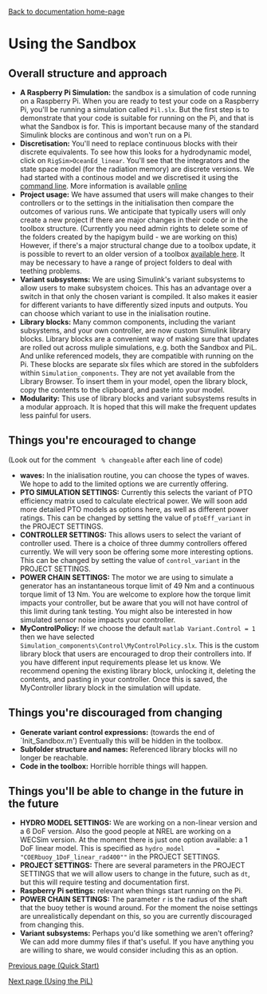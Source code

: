 [Back to documentation home-page](https://github.com/HAPiWEC/HAPiGYM_docs/blob/main/README.md)

# Using the Sandbox


## Overall structure and approach
- **A Raspberry Pi Simulation:** the sandbox is a simulation of code running on a Raspberry Pi. When you are ready to test your code on a Raspberry Pi, you'll be running a simulation called `Pil.slx`. But the first step is to demonstrate that your code is suitable for running on the Pi, and that is what the Sandbox is for. This is important because many of the standard Simulink blocks are continous and won't run on a Pi.
- **Discretisation:** You'll need to replace continuous blocks with their discrete equivalents. To see how this looks for a hydrodynamic model, click on `RigSim>OceanEd_linear`. You'll see that the integrators and the state space model (for the radiation memory) are discrete versions. We had started with a continous model and we discretised it using the [command line](https://uk.mathworks.com/help/simulink/slref/sldiscmdl.html). More information is available [online](https://uk.mathworks.com/help/control/ug/continuous-discrete-conversion-methods.html)       
- **Project usage:** We have assumed that users will make changes to their controllers or to the settings in the initialisation then compare the outcomes of various runs. We anticipate that typically users will only create a new project if there are major changes in their code or in the toolbox structure. (Currently you need admin rights to delete some of the folders created by the hapigym build - we are working on this) However, if there's a major structural change due to a toolbox update, it is possible to revert to an older version of a toolbox [available here](https://github.com/HAPiWEC/HAPiGYM_docs/tree/main/Toolbox_versions/Earlier%20versions). It may be necessary to have a range of project folders to deal with teething problems. 
- **Variant subsystems:** We are using Simulink's variant subsystems to allow users to make subsystem choices. This has an advantage over a switch in that only the chosen variant is compiled. It also makes it easier for different variants to have differently sized inputs and outputs. You can choose which variant to use in the inialisation routine.
- **Library blocks:** Many common components, including the variant subsystems, and your own controller, are now custom Simulink library blocks. Library blocks are a convenient way of making sure that updates are rolled out across muliple simulations, e.g. both the Sandbox and PiL. And unlike referenced models, they are compatible with running on the Pi. These blocks are separate slx files which are stored in the subfolders within `Simulation_components`. They are not yet available from the Library Browser. To insert them in your model, open the library block, copy the contents to the clipboard, and paste into your model. 
- **Modularity:** This use of library blocks and variant subsystems results in a modular approach. It is hoped that this will make the frequent updates less painful for users. 

## Things you're encouraged to change
(Look out for the comment ` % changeable` after each line of code)
- **waves:** In the inialisation routine, you can choose the types of waves. We hope to add to the limited options we are currently offering.
- **PTO SIMULATION SETTINGS:** Currently this selects the variant of PTO efficiency matrix used to calculate electrical power. We will soon add more detailed PTO models as options here, as well as different power ratings. This can be changed by setting the value of `ptoEff_variant` in the PROJECT SETTINGS.
- **CONTROLLER SETTINGS:** This allows users to select the variant of controller used. There is a choice of three dummy controllers offered currently. We will very soon be offering some more interesting options. This can be changed by setting the value of `control_variant` in the PROJECT SETTINGS.
- **POWER CHAIN SETTINGS:** The motor we are using to simulate a generator has an instantaneous torque limit of 49 Nm and a continuous torque limit of 13 Nm. You are welcome to explore how the torque limit impacts your controller, but be aware that you will not have control of this limit during tank testing. You might also be interested in how simulated sensor noise impacts your controller.
- **MyControlPolicy:** If we choose the default ```matlab
Variant.Control = 1
``` then we have selected `Simulation_components\Control\MyControlPolicy.slx`. This is the custom library block that users are encouraged to drop their controllers into. If you have different input requirements please let us know. We recommend opening the existing library block, unlocking it, deleting the contents, and pasting in your controller. Once this is saved, the MyController library block in the simulation will update. 

## Things you're discouraged from changing
- **Generate variant control expressions:** (towards the end of `Init_Sandbox.m') Eventually this will be hidden in the toolbox.
- **Subfolder structure and names:** Referenced library blocks will no longer be reachable. 
- **Code in the toolbox:** Horrible horrible things will happen.



## Things you'll be able to change in the future in the future 
- **HYDRO MODEL SETTINGS:** We are working on a non-linear version and a 6 DoF version. Also the good people at NREL are working on a WECSim version. At the moment there is just one option available: a 1 DoF linear model. This is specified as `hydro_model         = "COERbuoy_1DoF_linear_rad400""` in the PROJECT SETTINGS.
- **PROJECT SETTINGS:** There are several parameters in the PROJECT SETTINGS that we will allow users to change in the future, such as `dt`, but this will require testing and documentation first.
- **Raspberry Pi settings:** relevant when things start running on the Pi.
-  **POWER CHAIN SETTINGS:** The parameter `r` is the radius of the shaft that the buoy tether is wound around. For the moment the noise settings are unrealistically dependant on this, so you are currently discouraged from changing this.
- **Variant subsystems:** Perhaps you'd like something we aren't offering? We can add more dummy files if that's useful. If you have anything you are willing to share, we would consider including this as an option. 

 




[Previous page (Quick Start)](https://github.com/HAPiWEC/HAPiGYM_docs/blob/main/Pages/Getting-started/1-Quick-start.md)

[Next page (Using the PiL)](https://github.com/HAPiWEC/HAPiGYM_docs/blob/main/Pages/Getting-started/3-Using-the-PiL.md)


